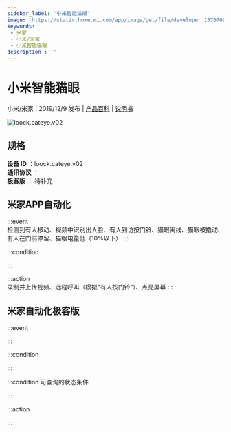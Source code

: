 ```yaml
---
sidebar_label: '小米智能猫眼'
image: 'https://static.home.mi.com/app/image/get/file/developer_15707096484qwcl0vl.png'
keywords: 
 - 米家
 - 小米/米家
 - 小米智能猫眼
description : ''
---
```

# 小米智能猫眼

小米/米家 | 2019/12/9 发布 | [产品百科](https://home.mi.com/webapp/content/baike/product/index.html?model=loock.cateye.v02/) | [说明书](https://home.mi.com/views/introduction.html?model=loock.cateye.v02&region=cn)

![loock.cateye.v02](https://static.home.mi.com/app/image/get/file/developer_15707096484qwcl0vl.png)

## 规格  
> 
**设备 ID** ：loock.cateye.v02  
**通讯协议** ：  
**极客版**  ： 待补充 


## 米家APP自动化  

:::event  
检测到有人移动、视频中识别出人脸、有人到访按门铃、猫眼离线、猫眼被撬动、有人在门前停留、猫眼电量低（10%以下）
:::

:::condition  

:::

:::action   
录制并上传视频、远程呼叫（模拟“有人按门铃”）、点亮屏幕
:::

## 米家自动化极客版  

:::event  

:::

:::condition  

:::

:::condition 可查询的状态条件  

:::

:::action  

:::

        
